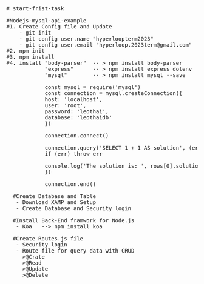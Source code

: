 <pre>
# start-frist-task

#Nodejs-mysql-api-example
#1. Create Config file and Update
    - git init
    - git config user.name "hyperloopterm2023"
    - git config user.email "hyperloop.2023term@gmail.com"
#2. npm init
#3. npm install 
#4. install "body-parser"  -- > npm install body-parser
            "express"      -- > npm install express dotenv
            "mysql"        -- > npm install mysql --save

            const mysql = require('mysql')
            const connection = mysql.createConnection({
            host: 'localhost',
            user: 'root',
            password: 'leothai',
            database: 'leothaidb'
            })

            connection.connect()

            connection.query('SELECT 1 + 1 AS solution', (err, rows, fields) => {
            if (err) throw err

            console.log('The solution is: ', rows[0].solution)
            })

            connection.end()

  #Create Database and Table   
   - Download XAMP and Setup
   - Create Database and Security login
  
  #Install Back-End framwork for Node.js
   - Koa   --> npm install koa
  
  #Create Routes.js file
   - Security login 
   - Route file for query data with CRUD
     >@Crate
     >@Read
     >@Update
     >@Delete 
    

  
</pre>
